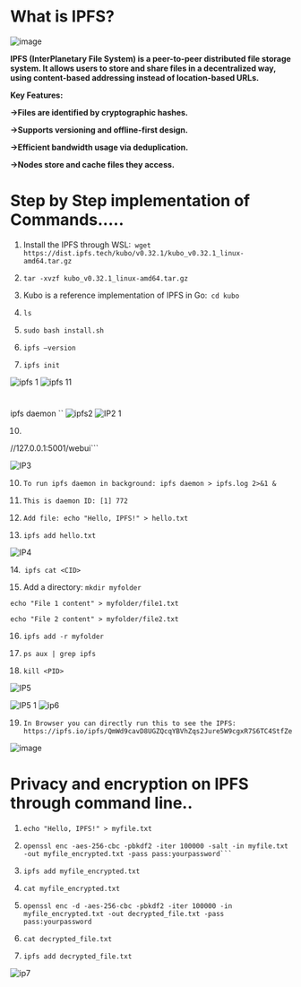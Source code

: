 # **What is IPFS?**

 ![image](https://github.com/user-attachments/assets/08e9d9cf-9f8a-49da-85d2-c3289ffb61eb)

**IPFS (InterPlanetary File System) is a peer-to-peer distributed file storage system. It allows users to store and share files in a decentralized way, using content-based addressing instead of location-based URLs.**

**Key Features:**

**->Files are identified by cryptographic hashes.**

**->Supports versioning and offline-first design.**

**->Efficient bandwidth usage via deduplication.**

**->Nodes store and cache files they access.**

# Step by Step implementation of Commands.....

1.	Install the IPFS through WSL:``` wget https://dist.ipfs.tech/kubo/v0.32.1/kubo_v0.32.1_linux- 
            amd64.tar.gz```

2.	```tar -xvzf kubo_v0.32.1_linux-amd64.tar.gz```
	
3.	Kubo is a reference implementation of IPFS in Go:``` cd kubo```
  
4.	```ls```
   
5.	```sudo bash install.sh```
	
6.	```ipfs –version```
	
7.	```ipfs init```


![ipfs 1](https://github.com/user-attachments/assets/4725c9fe-42ed-4374-b968-8fc535ea5d73)
![ipfs  11](https://github.com/user-attachments/assets/19bd07a1-4d96-4c26-9adc-14e51b5de4cf)
#
ipfs daemon
``
![ipfs2](https://github.com/user-attachments/assets/2e1fe74b-31a9-44a6-900d-91f860f1e5e0)
![IP2 1](https://github.com/user-attachments/assets/d98bab28-8e4a-4480-ad6a-2de540d6900d)


	


10.	```On Browser: http:![Uploading ipfs .11.PNG…]()
//127.0.0.1:5001/webui```

![IP3](https://github.com/user-attachments/assets/85ed6126-cb2f-4bf6-9b3f-c53480228112)



    


10.	```To run ipfs daemon in background: ipfs daemon > ipfs.log 2>&1 &```
	
11.	```This is daemon ID: [1] 772```
	
12.	```Add file: echo "Hello, IPFS!" > hello.txt```
	
13.	```ipfs add hello.txt```

![IP4](https://github.com/user-attachments/assets/e4544b10-a774-4a07-9500-28ce2d852d7b)


14.``` ipfs cat <CID>```

15.	Add a directory: ```mkdir myfolder```
    
```echo "File 1 content" > myfolder/file1.txt```

```echo "File 2 content" > myfolder/file2.txt```

16.	```ipfs add -r myfolder```
	
17.	```ps aux | grep ipfs```
	
18.	```kill <PID>```

![IP5](https://github.com/user-attachments/assets/f142d4af-a968-4db4-a66e-6dec0bdccd0d)


![IP5 1](https://github.com/user-attachments/assets/92b02112-3de2-43d7-a86e-b04d9cbba82c)
![ip6](https://github.com/user-attachments/assets/f6c70b6a-783e-4326-82a6-599526a18576)



19.	```In Browser you can directly run this to see the IPFS: https://ipfs.io/ipfs/QmWd9cavD8UGZQcqYBVhZqs2Jure5W9cgxR7S6TC4StfZe```

![image](https://github.com/user-attachments/assets/7e9f5d08-d9b5-4c77-bcfc-57cb16ddb372)

# Privacy and encryption on IPFS through command line..

1.	```echo "Hello, IPFS!" > myfile.txt```
	
2.	```ipfs add myfile.txt
	openssl enc -aes-256-cbc -pbkdf2 -iter 100000 -salt -in myfile.txt -out myfile_encrypted.txt -pass pass:yourpassword```
	
3.	```ipfs add myfile_encrypted.txt```
	
4.	```cat myfile_encrypted.txt```
	
5.	```openssl enc -d -aes-256-cbc -pbkdf2 -iter 100000 -in myfile_encrypted.txt -out decrypted_file.txt -pass pass:yourpassword```
	
6.	```cat decrypted_file.txt```
	
7.	```ipfs add decrypted_file.txt```

![ip7](https://github.com/user-attachments/assets/871e5b89-ad73-46d9-9fc4-13d95e4ef39f)

